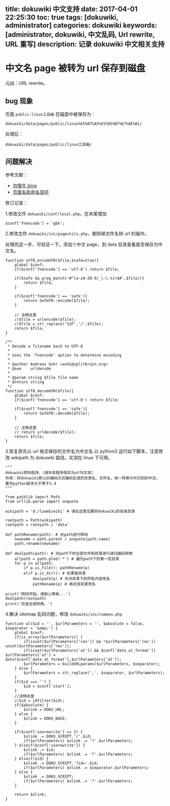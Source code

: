 title: dokuwiki 中文支持
date: 2017-04-01 22:25:30
toc: true
tags: [dokuwiki, administrator]
categories: dokuwiki
keywords: [administrator, dokuwiki, 中文乱码, Url rewrite, URL 重写]
description: 记录 dokuwiki 中文相关支持
---

# 中文名 page 被转为 url 保存到磁盘

元凶：URL rewrite。

## bug 现象
页面 `public:linux工具箱` 在磁盘中被保存为：

```
dokuwiki/data/pages/public/linux%E5%B7%A5%E5%85%B7%E7%AE%B1/
```

处理后：

```
dokuwiki/data/pages/public/linux工具箱/
```

## 问题解决

参考文献：

* [勿慢牛 blog](https://blog.klniu.com/post/tag/dokuwiki/)
* [页面名和命名空间](https://www.dokuwiki.org/start?id=zh:pagename)

修订记录：

1.修改文件 `dokuwiki/conf/local.php`，在末尾增加

```
$conf['fnencode'] = 'gbk';
```

2.修改文件 `dokuwiki/inc/pageutils.php`，删除掉文件名转 url 的操作。

处理完这一步，可验证一下。添加个中文 page，到 data 目录查看是否保存为中文名。

```
function utf8_encodeFN($file,$safe=true){
    global $conf;
    if($conf['fnencode'] == 'utf-8') return $file;

    if($safe && preg_match('#^[a-zA-Z0-9/_\-\.%]+$#',$file)){
        return $file;
    }

    if($conf['fnencode'] == 'safe'){
        return SafeFN::encode($file);
    }

    // 注释这里
    //$file = urlencode($file);
    //$file = str_replace('%2F','/',$file);
    return $file;
}

/**
 * Decode a filename back to UTF-8
 *
 * Uses the 'fnencode' option to determine encoding
 *
 * @author Andreas Gohr <andi@splitbrain.org>
 * @see    urldecode
 *
 * @param string $file file name
 * @return string
 */
function utf8_decodeFN($file){
    global $conf;
    if($conf['fnencode'] == 'utf-8') return $file;

    if($conf['fnencode'] == 'safe'){
        return SafeFN::decode($file);
    }

    // 注释这里
    // return urldecode($file);
    return $file;
}
```

3.恢复原先以 url 格式保存的文件名为中文名
以 python3 运行如下脚本，注意修改 wikipath 为 dokuwiki 路径。实测在 linux 下可用。

```
"""
dokuwiki转码程序。（请将本程序保存为utf8文本）
作用：将dokuwiki默认的编码方式编码生成的目录名、文件名，统一转换为可识别的中文。
要求python版本大于等于3.4
"""
 
from pathlib import Path
from urllib.parse import unquote
 
wikipath = 'd:/lzweb/wiki' # 请在这里设置好dokuwiki的安装目录
 
rootpath = Path(wikipath)
rootpath = rootpath / 'data'
 
def pathRename(path): # 对path进行转码
    newname = path.parent / unquote(path.name)
    path.rename(newname)
 
def dealpath(path): # 对path下的全部文件和目录进行递归编码转换
    allpath = path.glob('*') # 遍历path下的第一层目录
    for p in allpath:
        if p.is_file(): pathRename(p)
        elif p.is_dir(): # 如果是目录
            dealpath(p) # 先对目录下的所有内容改名
            pathRename(p) # 再对该目录改名
 
print('转码开始，请耐心等候...')
dealpath(rootpath)
print('完成全部转换。')
```

4.解决 sitemap 乱码问题，修改 `dokuwiki/inc/common.php`

```
function wl($id = '', $urlParameters = '', $absolute = false, $separator = '&amp;') {
    global $conf;
    if(is_array($urlParameters)) {
        if(isset($urlParameters['rev']) && !$urlParameters['rev']) unset($urlParameters['rev']);
        if(isset($urlParameters['at']) && $conf['date_at_format']) $urlParameters['at'] = date($conf['date_at_format'],$urlParameters['at']);
        $urlParameters = buildURLparams($urlParameters, $separator);
    } else {
        $urlParameters = str_replace(',', $separator, $urlParameters);
    }
    if($id === '') {
        $id = $conf['start'];
    }
    //注释这里
    //$id = idfilter($id);
    if($absolute) {
        $xlink = DOKU_URL;
    } else {
        $xlink = DOKU_BASE;
    }

    if($conf['userewrite'] == 2) {
        $xlink .= DOKU_SCRIPT.'/'.$id;
        if($urlParameters) $xlink .= '?'.$urlParameters;
    } elseif($conf['userewrite']) {
        $xlink .= $id;
        if($urlParameters) $xlink .= '?'.$urlParameters;
    } elseif($id) {
        $xlink .= DOKU_SCRIPT.'?id='.$id;
        if($urlParameters) $xlink .= $separator.$urlParameters;
    } else {
        $xlink .= DOKU_SCRIPT;
        if($urlParameters) $xlink .= '?'.$urlParameters;
    }

    return $xlink;
}
```

